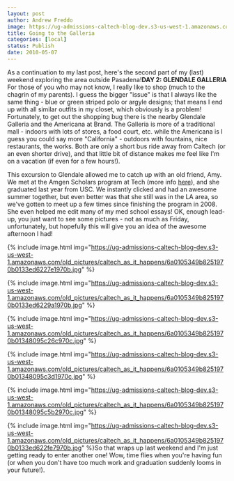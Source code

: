 ```yaml
---
layout: post
author: Andrew Freddo
image: https://ug-admissions-caltech-blog-dev.s3-us-west-1.amazonaws.com/old_pictures/caltech_as_it_happens/6a0105349b8251970b0133ed6225e9970b.jpg
title: Going to the Galleria
categories: [local]
status: Publish
date: 2010-05-07
---
```


As a continuation to my last post, here's the second part of my (last) weekend exploring the area outside Pasadena!**DAY 2: GLENDALE GALLERIA**
For those of you who may not know, I really like to shop (much to the chagrin of my parents). I guess the bigger "issue" is that I always like the same thing - blue or green striped polo or argyle designs; that means I end up with all similar outfits in my closet, which obviously is a problem! Fortunately, to get out the shopping bug there is the nearby Glendale Galleria and the Americana at Brand. The Galleria is more of a traditional mall - indoors with lots of stores, a food court, etc. while the Americana is I guess you could say more "California" - outdoors with fountains, nice restaurants, the works. Both are only a short bus ride away from Caltech (or an even shorter drive), and that little bit of distance makes me feel like I'm on a vacation (if even for a few hours!).

This excursion to Glendale allowed me to catch up with an old friend, Amy. We met at the Amgen Scholars program at Tech (more info <a href="https://www.amgenscholars.caltech.edu/">here</a>), and she graduated last year from USC. We instantly clicked and had an awesome summer together, but even better was that she still was in the LA area, so we've gotten to meet up a few times since finishing the program in 2008. She even helped me edit many of my med school essays!
OK, enough lead-up, you just want to see some pictures - not as much as Friday, unfortunately, but hopefully this will give you an idea of the awesome afternoon I had!

{% include image.html img="https://ug-admissions-caltech-blog-dev.s3-us-west-1.amazonaws.com/old_pictures/caltech_as_it_happens/6a0105349b8251970b0133ed6227e1970b.jpg" %}

{% include image.html img="https://ug-admissions-caltech-blog-dev.s3-us-west-1.amazonaws.com/old_pictures/caltech_as_it_happens/6a0105349b8251970b0133ed6229a1970b.jpg" %}

{% include image.html img="https://ug-admissions-caltech-blog-dev.s3-us-west-1.amazonaws.com/old_pictures/caltech_as_it_happens/6a0105349b8251970b01348095c26c970c.jpg" %}

{% include image.html img="https://ug-admissions-caltech-blog-dev.s3-us-west-1.amazonaws.com/old_pictures/caltech_as_it_happens/6a0105349b8251970b01348095c3d1970c.jpg" %}

{% include image.html img="https://ug-admissions-caltech-blog-dev.s3-us-west-1.amazonaws.com/old_pictures/caltech_as_it_happens/6a0105349b8251970b01348095c5b2970c.jpg" %}

{% include image.html img="https://ug-admissions-caltech-blog-dev.s3-us-west-1.amazonaws.com/old_pictures/caltech_as_it_happens/6a0105349b8251970b0133ed622fe7970b.jpg" %}So that wraps up last weekend and I'm just getting ready to enter another one! Wow, time flies when you're having fun (or when you don't have too much work and graduation suddenly looms in your future!).

